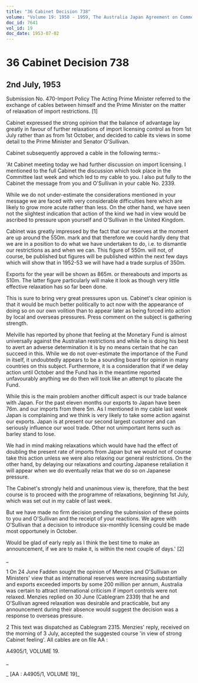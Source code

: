 ```yaml
---
title: "36 Cabinet Decision 738"
volume: "Volume 19: 1950 - 1959, The Australia Japan Agreement on Commerce"
doc_id: 7641
vol_id: 19
doc_date: 1953-07-02
---
```


# 36 Cabinet Decision 738

## 2nd July, 1953

Submission No. 470-Import Policy The Acting Prime Minister referred to the exchange of cables between himself and the Prime Minister on the matter of relaxation of import restrictions. [1]

Cabinet expressed the strong opinion that the balance of advantage lay greatly in favour of further relaxations of import licensing control as from 1st July rather than as from 1st October, and decided to cable its views in some detail to the Prime Minister and Senator O'Sullivan.

Cabinet subsequently approved a cable in the following terms:-

'At Cabinet meeting today we had further discussion on import licensing. I mentioned to the full Cabinet the discussion which took place in the Committee last week and which led to my cable to you. I also put fully to the Cabinet the message from you and O'Sullivan in your cable No. 2339.

While we do not under-estimate the considerations mentioned in your message we are faced with very considerable difficulties here which are likely to grow more acute rather than less. On the other hand, we have seen not the slightest indication that action of the kind we had in view would be ascribed to pressure upon yourself and O'Sullivan in the United Kingdom.

Cabinet was greatly impressed by the fact that our reserves at the moment are up around the 550m. mark and that therefore we could hardly deny that we are in a position to do what we have undertaken to do, i.e. to dismantle our restrictions as and when we can. This figure of 550m. will not, of course, be published but figures will be published within the next few days which will show that in 1952-53 we will have had a trade surplus of 350m.

Exports for the year will be shown as 865m. or thereabouts and imports as 510m. The latter figure particularly will make it look as though very little effective relaxation has so far been done.

This is sure to bring very great pressures upon us. Cabinet's clear opinion is that it would be much better politically to act now with the appearance of doing so on our own volition than to appear later as being forced into action by local and overseas pressures. Press comment on the subject is gathering strength.

Melville has reported by phone that feeling at the Monetary Fund is almost universally against the Australian restrictions and while he is doing his best to avert an adverse determination it is by no means certain that he can succeed in this. While we do not over-estimate the importance of the Fund in itself, it undoubtedly appears to be a sounding board for opinion in many countries on this subject. Furthermore, it is a consideration that if we delay action until October and the Fund has in the meantime reported unfavourably anything we do then will took like an attempt to placate the Fund.

While this is the main problem another difficult aspect is our trade balance with Japan. For the past eleven months our exports to Japan have been 76m. and our imports from there 5m. As I mentioned in my cable last week Japan is complaining and we think is very likely to take some action against our exports. Japan is at present our second largest customer and can seriously influence our wool trade. Other not unimportant items such as barley stand to lose.

We had in mind making relaxations which would have had the effect of doubling the present rate of imports from Japan but we would not of course take this action unless we were also relaxing our general restrictions. On the other hand, by delaying our relaxations and courting Japanese retaliation it will appear when we do eventually relax that we do so on Japanese pressure.

The Cabinet's strongly held and unanimous view is, therefore, that the best course is to proceed with the programme of relaxations, beginning 1st July, which was set out in my cable of last week.

But we have made no firm decision pending the submission of these points to you and O'Sullivan and the receipt of your reactions. We agree with O'Sullivan that a decision to introduce six-monthly licensing could be made most opportunely in October.

Would be glad of early reply as I think the best time to make an announcement, if we are to make it, is within the next couple of days.' [2]

_

1 On 24 June Fadden sought the opinion of Menzies and O'Sullivan on Ministers' view that as international reserves were increasing substantially and exports exceeded imports by some 200 million per annum, Australia was certain to attract international criticism if import controls were not relaxed. Menzies replied on 30 June (Cablegram 2339) that he and O'Sullivan agreed relaxation was desirable and practicable, but any announcement during their absence would suggest the decision was a response to overseas pressure.

2 This text was dispatched as Cablegram 2315. Menzies' reply, received on the morning of 3 July, accepted the suggested course 'in view of strong Cabinet feeling'. All cables are on file AA :

A4905/1, VOLUME 19.

_

_ [AA : A4905/1, VOLUME 19]_
